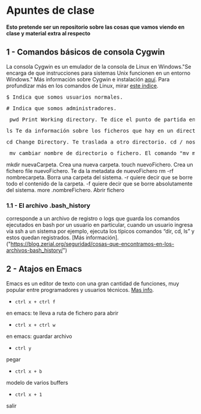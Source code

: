 # Apuntes de clase

**Esto pretende ser un repositorio sobre las cosas que vamos viendo en clase y material extra al respecto**

## 1 - Comandos básicos de consola Cygwin

La consola Cygwin es un emulador de la consola de Linux en Windows."Se encarga de que instrucciones para sistemas Unix funcionen en un entorno Windows." Más información sobre Cygwin e instalación [aquí](https://fuubar.wordpress.com/2014/01/14/cygwin-creyendome-un-chico-linux-en-windows-parte-i./). Para profundizar más en los comandos de Linux, mirar [este índice]("http://ss64.com/bash/").

   <pre>$ Indica que somos usuarios normales.</pre>
   <pre># Indica que somos administradores.</pre>
   <pre> pwd Print Working directory. Te dice el punto de partida en la estructura de ficheros</pre>
   <pre>ls Te da información sobre los ficheros que hay en un directorio</pre>
   <pre>cd Change Directory. Te traslada a otro directorio. cd / nos lleva a la raíz del sistema.</pre>
  <pre> mv cambiar nombre de directorio o fichero. El comando "mv mitexto.txt mitextoNuevo.txt" Cambiara el nombre del fichero mitexto por el otro.</pre>
   mkdir nuevaCarpeta. Crea una nueva carpeta.
   touch nuevoFichero. Crea un fichero
   file nuevoFichero. Te da la metadata de nuevoFichero
   rm -rf nombrecarpeta. Borra una carpeta del sistema. -r quiere decir que se borre todo el contenido de la carpeta. -f quiere decir que se borre absolutamente del sistema.
   more .nombreFichero. Abrir fichero
### 1.1 - El archivo .bash_history
corresponde a un archivo de registro o logs que guarda los comandos ejecutados en bash por un usuario en particular, cuando un usuario ingresa vía ssh a un sistema por ejemplo, ejecuta los típicos comandos “dir, cd, ls” y estos quedan registrados. [Más información].("https://blog.zerial.org/seguridad/cosas-que-encontramos-en-los-archivos-bash_history/")

## 2 - Atajos en Emacs
Emacs es un editor de texto con una gran cantidad de funciones, muy popular entre programadores y usuarios técnicos. [Mas info]("https://es.wikipedia.org/wiki/Emacs").
*     ctrl x + ctrl f
en emacs: te lleva a ruta de fichero para abrir
*     ctrl x + ctrl w
en emacs: guardar archivo
*     ctrl y
pegar
*     ctrl x + b
modelo de varios buffers
*     ctrl x + 1
salir
   





